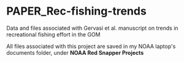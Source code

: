 # PAPER_Rec-fishing-trends

Data and files associated with Gervasi et al. manuscript on trends in recreational fishing effort in the GOM

All files associated with this project are saved in my NOAA laptop's documents folder, under **NOAA Red Snapper Projects**
